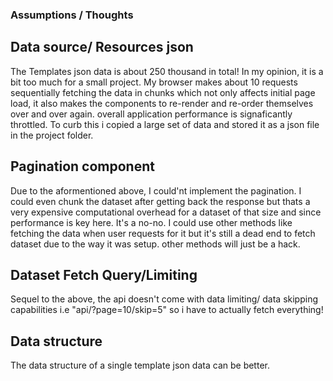 ### Assumptions / Thoughts

## Data source/ Resources json
  The Templates json data is about 250 thousand in total! In my opinion, it is a bit too much for 
  a small project. My browser makes about 10 requests sequentially fetching the data in chunks which
  not only affects initial page load, it also makes the components to re-render and re-order themselves over and over again. overall application performance is signaficantly throttled.
    To curb this i copied a large set of data and stored it as a json file in the project folder. 

## Pagination component
  Due to the aformentioned above, I could'nt implement the pagination. I could even chunk the dataset after
  getting back the response but thats a very expensive computational overhead for a dataset of that size and
  since performance is key here. It's a no-no.
  I could use other methods like fetching the data when user requests for it but it's still a dead end
  to fetch dataset due to the way it was setup. other methods will just be a hack.

## Dataset Fetch Query/Limiting
  Sequel to the above, the api doesn't come with data limiting/ data skipping capabilities i.e "api/?page=10/skip=5" so i have to actually fetch everything! 


## Data structure
  The data structure of a single template json data can be better.




